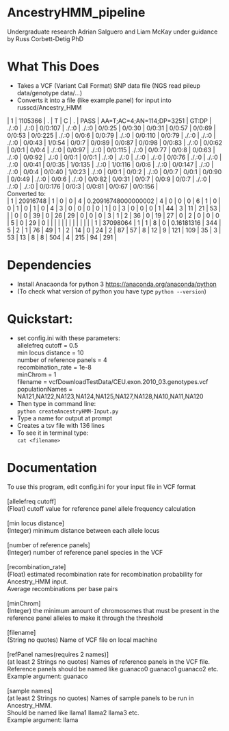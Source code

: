 # AncestryHMM_pipeline
Undergraduate research Adrian Salguero and Liam McKay under guidance by Russ Corbett-Detig PhD<br>

# What This Does
- Takes a VCF (Variant Call Format) SNP data file (NGS read pileup data/genotype data/...)
- Converts it into a file (like example.panel) for input into russcd/Ancestry_HMM

| 1 | 1105366 | . | T | C | . | PASS | AA=T;AC=4;AN=114;DP=3251 | GT:DP | ./.:0 | ./.:0 | 0/0:107 | ./.:0 | ./.:0 | 0/0:25 | 0/0:30 | 0/0:31 | 0/0:57 | 0/0:69 | 0/0:53 | 0/0:225 | ./.:0 | 0/0:6 | 0/0:79 | ./.:0 | 0/0:110 | 0/0:79 | ./.:0 | ./.:0 | ./.:0 | 0/0:43 | 1/0:54 | 0/0:7 | 0/0:89 | 0/0:87 | 0/0:98 | 0/0:83 | ./.:0 | 0/0:62 | 0/0:1 | 0/0:4 | ./.:0 | 0/0:97 | ./.:0 | 0/0:115 | ./.:0 | 0/0:77 | 0/0:8 | 0/0:63 | ./.:0 | 0/0:92 | ./.:0 | 0/0:1 | 0/0:1 | ./.:0 | ./.:0 | ./.:0 | ./.:0 | 0/0:76 | ./.:0 | ./.:0 | ./.:0 | 0/0:41 | 0/0:35 | 1/0:135 | ./.:0 | 1/0:116 | 0/0:6 | ./.:0 | 0/0:147 | ./.:0 | ./.:0 | 0/0:4 | 0/0:40 | 1/0:23 | ./.:0 | 0/0:1 | 0/0:2 | ./.:0 | 0/0:7 | 0/0:1 | 0/0:90 | 0/0:49 | ./.:0 | 0/0:6 | ./.:0 | 0/0:82 | 0/0:31 | 0/0:7 | 0/0:9 | 0/0:7 | ./.:0 | ./.:0 | ./.:0 | 0/0:176 | 0/0:3 | 0/0:81 | 0/0:67 | 0/0:156 | 
<br> Converted to: <br>
| 1 | 20916748 | 1 | 0  | 0 | 4  | 0.20916748000000002 | 4   | 0 | 0 | 0 | 6  | 1  | 0  | 0 | 1  | 0  | 1  | 0 | 4  | 3  | 0 | 0  | 0 | 0   | 1   | 0  | 3 | 0  | 0  | 0 | 1 | 44  | 3 | 11  | 21 | 53  | 
|   | 0        | 0 | 39 | 0 | 26 | 29                  | 0   | 0 | 0 | 3 | 1  | 2  | 36 | 0 | 19 | 27 | 0  | 2 | 0  | 0  | 0 | 5  | 0 | 29  | 0   |    |   |    |    |   |   |     |   |     |    |     | 
| 1 | 37098064 | 1 | 1  | 8 | 0  | 0.16181316          | 344 | 5 | 2 | 1 | 76 | 49 | 1  | 2 | 14 | 0  | 24 | 2 | 87 | 57 | 8 | 12 | 9 | 121 | 109 | 35 | 3 | 53 | 13 | 8 | 8 | 504 | 4 | 215 | 94 | 291 | 

# Dependencies
- Install Anacaonda for python 3 https://anaconda.org/anaconda/python
- (To check what version of python you have type `python --version`)

# Quickstart:
- set config.ini with these parameters:<br>
allelefreq cutoff = 0.5<br>
min locus distance = 10<br>
number of reference panels = 4<br>
recombination_rate = 1e-8<br>
minChrom = 1<br>
filename = vcfDownloadTestData/CEU.exon.2010_03.genotypes.vcf<br>
populationNames = NA121,NA122,NA123,NA124,NA125,NA127,NA128,NA10,NA11,NA120<br>
- Then type in command line: <br>
`python createAncestryHMM-Input.py`<br>
- Type a name for output at prompt
- Creates a tsv file with 136 lines 
- To see it in terminal type:<br>
`cat <filename>`<br>

# Documentation
To use this program, edit config.ini for your input file in VCF format<br>
<br>[allelefreq cutoff]<br> (Float) cutoff value for reference panel allele frequency calculation<br>
<br>[min locus distance]<br> (Integer) minimum distance between each allele locus<br> 
<br>[number of reference panels]<br> (Integer) number of reference panel species in the VCF<br> 
<br>[recombination_rate]<br> (Float) estimated recombination rate for recombination probability for Ancestry_HMM input.<br> Average recombinations per base pairs<br> 
<br>[minChrom]<br> (Integer) the minimum amount of chromosomes that must be present in the reference panel alleles to make it through the threshold<br> 
<br>[filename]<br> (String no quotes) Name of VCF file on local machine<br> 
<br>[refPanel names(requires 2 names)]<br> (at least 2 Strings no quotes) Names of reference panels in the VCF file.<br> Reference panels should be named like guanaco0 guanaco1 guanaco2 etc.<br> Example argument: guanaco<br> 
<br>[sample names]<br> (at least 2 Strings no quotes) Names of sample panels to be run in Ancestry_HMM. <br> Should be named like llama1 llama2 llama3 etc.<br> Example argument: llama<br>
